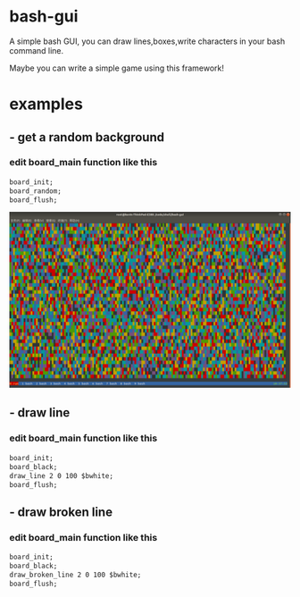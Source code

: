 # bash-gui
A simple bash GUI, you can draw lines,boxes,write characters in your bash command line. 

Maybe you can write a simple game using this framework!  



# examples

## - get a random background

###  edit board_main function like this

````
board_init;
board_random;
board_flush;
````

![random](https://github.com/kevin1491/bash-gui/blob/master/img/random.png)

## - draw line

###  edit board_main function like this

````
board_init;
board_black;
draw_line 2 0 100 $bwhite;
board_flush;
````

## - draw broken line

###  edit board_main function like this

````
board_init;
board_black;
draw_broken_line 2 0 100 $bwhite;
board_flush;
````
